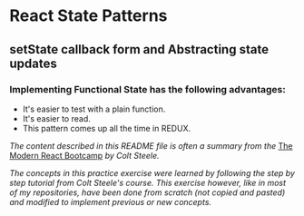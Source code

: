 # React State Patterns

## setState callback form and Abstracting state updates

### Implementing Functional State has the following advantages:

- It's easier to test with a plain function.
- It's easier to read.
- This pattern comes up all the time in REDUX. 

_The content described in this README file is often a summary from the_ [The Modern React Bootcamp](https://www.udemy.com/course/modern-react-bootcamp/) _by Colt Steele._

_The concepts in this practice exercise were learned by following the step by step tutorial from Colt Steele's course. This exercise however, like in most of my repositories, have been done from scratch (not copied and pasted) and modified to implement previous or new concepts._
